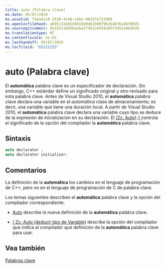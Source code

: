 ```yaml
---
title: auto (Palabra clave)
ms.date: 05/07/2019
ms.assetid: 744a41c0-2510-4140-a1be-96257e722908
ms.openlocfilehash: a695c33ab55601bb8d81b00f963646f6a48f09d5
ms.sourcegitcommit: da32511dd5baebe27451c0458a95f345144bd439
ms.translationtype: HT
ms.contentlocale: es-ES
ms.lasthandoff: 05/07/2019
ms.locfileid: "65222253"
---
```

# <a name="auto-keyword"></a>auto (Palabra clave)

El **automática** palabra clave es un especificador de declaración. Sin embargo, C++ estándar define un significado original y otro revisado para esta palabra clave. Antes de Visual Studio 2010, el **automática** palabra clave declara una variable en el *automática* clase de almacenamiento; es decir, una variable que tiene una duración local. A partir de Visual Studio 2010, el **automática** palabra clave declara una variable cuyo tipo se deduce de la expresión de inicialización en su declaración. El [/Zc: Auto&#91;-&#93; ](../build/reference/zc-auto-deduce-variable-type.md) controla el significado de la opción del compilador la **automática** palabra clave.

## <a name="syntax"></a>Sintaxis

```cpp
auto declarator ;
auto declarator initializer;
```

## <a name="remarks"></a>Comentarios

La definición de la **automática** los cambios en el lenguaje de programación de C++, pero no en el lenguaje de programación de C de palabra clave.

Los temas siguientes describen el **automática** palabra clave y la opción del compilador correspondiente:

- [Auto](../cpp/auto-cpp.md) describe la nueva definición de la **automática** palabra clave.

- [/ Zc: Auto (deducir tipo de Variable)](../build/reference/zc-auto-deduce-variable-type.md) describe la opción del compilador que indica al compilador qué definición de la **automática** palabra clave para usar.

## <a name="see-also"></a>Vea también

[Palabras clave](../cpp/keywords-cpp.md)